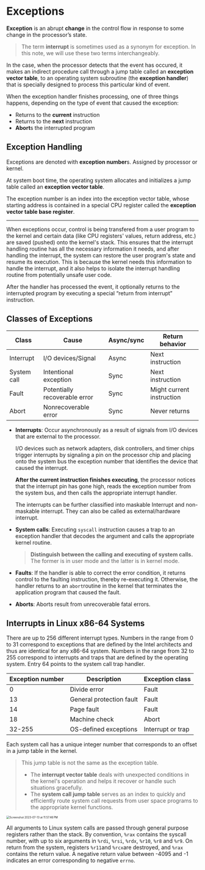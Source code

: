 # Exceptions

**Exception** is an abrupt **change** in the control flow in response to some change in the processor’s state.

> The term **interrupt** is sometimes used as a synonym for exception. In this note, we will use these two terms interchangeably.

In the case, when the processor detects that the event has occured, it makes an indirect procedure call through a jump table called an **exception vector table**, to an operating system subroutine (the **exception handler**) that is specially designed to process this particular kind of event. 

When the exception handler finishes processing, one of three things happens, depending on the type of event that caused the exception:

* Returns to the **current** instruction
* Returns to the **next** instruction
* **Abort**s the interrupted program

## Exception Handling

Exceptions are denoted with **exception number**s. Assigned by processor or kernel.

At system boot time, the operating system allocates and initializes a jump table called an **exception vector table**.

The exception number is an index into the exception vector table, whose starting address is contained in a special CPU register called the **exception vector table base register**.

----

When exceptions occur, control is being transfered from a user program to the kernel and certain data (like CPU registers' values, return address, etc.) are saved (pushed) onto the kernel's stack. This ensures that the interrupt handling routine has all the necessary information it needs, and after handling the interrupt, the system can restore the user program's state and resume its execution. This is because the kernel needs this information to handle the interrupt, and it also helps to isolate the interrupt handling routine from potentially unsafe user code.

After the handler has processed the event, it optionally returns to the interrupted program by executing a special “return from interrupt” instruction.

## Classes of Exceptions

| Class       | Cause                         | Async/sync | Return behavior           |
| ----------- | ----------------------------- | ---------- | ------------------------- |
| Interrupt   | I/O devices/Signal            | Async      | Next instruction          |
| System call | Intentional exception         | Sync       | Next instruction          |
| Fault       | Potentially recoverable error | Sync       | Might current instruction |
| Abort       | Nonrecoverable error          | Sync       | Never returns             |

* **Interrupts**: Occur asynchronously as a result of signals from I/O devices that are external to the processor.

  I/O devices such as network adapters, disk controllers, and timer chips trigger interrupts by signaling a pin on the processor chip and placing onto the system bus the exception number that identifies the device that caused the interrupt.

  **After the current instruction finishes executing**, the processor notices that the interrupt pin has gone high, reads the exception number from the system bus, and then calls the appropriate interrupt handler.

  The interrupts can be further classified into maskable Interrupt and non-maskable interrupt. They can also be called as external/hardware interrupt.

* **System calls**: Executing `syscall` instruction causes a trap to an exception handler that decodes the argument and calls the appropriate kernel routine.

  > **Distinguish between the calling and executing of system calls.** The former is in user mode and the latter is in kernel mode.

* **Faults**: If the handler is able to correct the error condition, it returns control to the faulting instruction, thereby re-executing it. Otherwise, the handler returns to an `abort`routine in the kernel that terminates the application program that caused the fault.

* **Aborts**: Aborts result from unrecoverable fatal errors.

## Interrupts in Linux x86-64 Systems

There are up to 256 different interrupt types. Numbers in the range from 0 to 31 correspond to exceptions that are defined by the Intel architects and thus are identical for any x86-64 system. Numbers in the range from 32 to 255 correspond to interrupts and traps that are defined by the operating system. Entry 64 points to the system call trap handler.

| Exception number | Description              | Exception class   |
| ---------------- | ------------------------ | ----------------- |
| 0                | Divide error             | Fault             |
| 13               | General protection fault | Fault             |
| 14               | Page fault               | Fault             |
| 18               | Machine check            | Abort             |
| 32-255           | OS-defined exceptions    | Interrupt or trap |

Each system call has a unique integer number that corresponds to an offset in a jump table in the kernel. 

> This jump table is not the same as the exception table. 
>
> * The **interrupt vector table** deals with unexpected conditions in the kernel's operation and helps it recover or handle such situations gracefully.
> *  The **system call jump table** serves as an index to quickly and efficiently route system call requests from user space programs to the appropriate kernel functions.

<img src="https://p.ipic.vip/trbk4b.png" alt="Screenshot 2023-07-13 at 11.57.46 PM" style="zoom:50%;" />

All arguments to Linux system calls are passed through general purpose registers rather than the stack. By convention, `%rax` contains the syscall number, with up to six arguments in `%rdi`, `%rsi`, `%rdx`,  `%r10`, `%r8` and `%r9`. On return from the system, registers `%r11`and `%rcx`are destroyed, and `%rax` contains the return value. A negative return value between -4095 and -1 indicates an error corresponding to negative `errno`.
